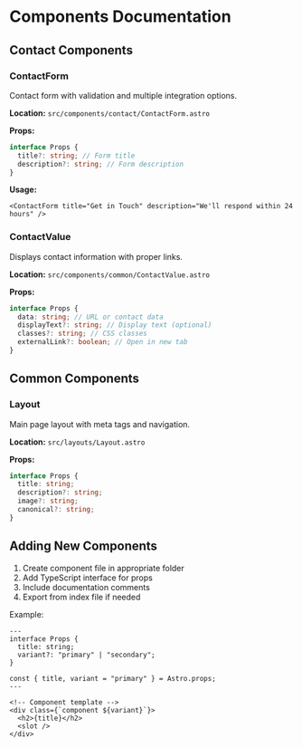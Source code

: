 # Components Documentation

## Contact Components

### ContactForm

Contact form with validation and multiple integration options.

**Location:** `src/components/contact/ContactForm.astro`

**Props:**

```typescript
interface Props {
  title?: string; // Form title
  description?: string; // Form description
}
```

**Usage:**

```astro
<ContactForm title="Get in Touch" description="We'll respond within 24 hours" />
```

### ContactValue

Displays contact information with proper links.

**Location:** `src/components/common/ContactValue.astro`

**Props:**

```typescript
interface Props {
  data: string; // URL or contact data
  displayText?: string; // Display text (optional)
  classes?: string; // CSS classes
  externalLink?: boolean; // Open in new tab
}
```

## Common Components

### Layout

Main page layout with meta tags and navigation.

**Location:** `src/layouts/Layout.astro`

**Props:**

```typescript
interface Props {
  title: string;
  description?: string;
  image?: string;
  canonical?: string;
}
```

## Adding New Components

1. Create component file in appropriate folder
2. Add TypeScript interface for props
3. Include documentation comments
4. Export from index file if needed

Example:

```astro
---
interface Props {
  title: string;
  variant?: "primary" | "secondary";
}

const { title, variant = "primary" } = Astro.props;
---

<!-- Component template -->
<div class={`component ${variant}`}>
  <h2>{title}</h2>
  <slot />
</div>
```
